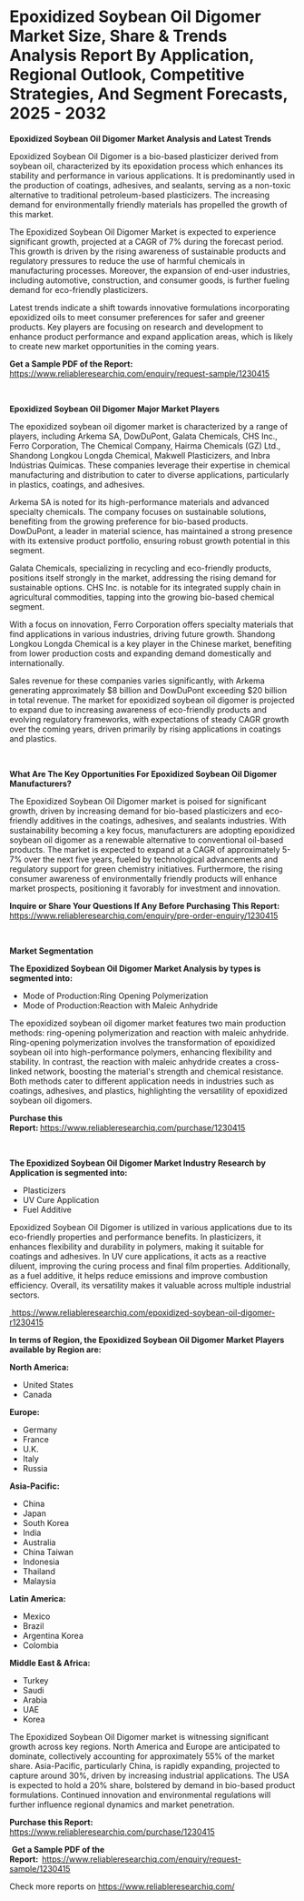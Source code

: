 <p><h1>Epoxidized Soybean Oil Digomer Market Size, Share & Trends Analysis Report By Application, Regional Outlook, Competitive Strategies, And Segment Forecasts, 2025 - 2032</h1></p><p><strong>Epoxidized Soybean Oil Digomer Market Analysis and Latest Trends</strong></p>
<p><p>Epoxidized Soybean Oil Digomer is a bio-based plasticizer derived from soybean oil, characterized by its epoxidation process which enhances its stability and performance in various applications. It is predominantly used in the production of coatings, adhesives, and sealants, serving as a non-toxic alternative to traditional petroleum-based plasticizers. The increasing demand for environmentally friendly materials has propelled the growth of this market.</p><p>The Epoxidized Soybean Oil Digomer Market is expected to experience significant growth, projected at a CAGR of 7% during the forecast period. This growth is driven by the rising awareness of sustainable products and regulatory pressures to reduce the use of harmful chemicals in manufacturing processes. Moreover, the expansion of end-user industries, including automotive, construction, and consumer goods, is further fueling demand for eco-friendly plasticizers. </p><p>Latest trends indicate a shift towards innovative formulations incorporating epoxidized oils to meet consumer preferences for safer and greener products. Key players are focusing on research and development to enhance product performance and expand application areas, which is likely to create new market opportunities in the coming years.</p></p>
<p><strong>Get a Sample PDF of the Report:&nbsp;</strong> <a href="https://www.reliableresearchiq.com/enquiry/request-sample/1230415?utm_campaign=3296&utm_medium=2&utm_source=Github&utm_content=ia&utm_term=03042025&utm_id=epoxidized-soybean-oil-digomer">https://www.reliableresearchiq.com/enquiry/request-sample/1230415</a></p>
<p>&nbsp;</p>
<p><strong>Epoxidized Soybean Oil Digomer Major Market Players</strong></p>
<p><p>The epoxidized soybean oil digomer market is characterized by a range of players, including Arkema SA, DowDuPont, Galata Chemicals, CHS Inc., Ferro Corporation, The Chemical Company, Hairma Chemicals (GZ) Ltd., Shandong Longkou Longda Chemical, Makwell Plasticizers, and Inbra Indústrias Químicas. These companies leverage their expertise in chemical manufacturing and distribution to cater to diverse applications, particularly in plastics, coatings, and adhesives.</p><p>Arkema SA is noted for its high-performance materials and advanced specialty chemicals. The company focuses on sustainable solutions, benefiting from the growing preference for bio-based products. DowDuPont, a leader in material science, has maintained a strong presence with its extensive product portfolio, ensuring robust growth potential in this segment.</p><p>Galata Chemicals, specializing in recycling and eco-friendly products, positions itself strongly in the market, addressing the rising demand for sustainable options. CHS Inc. is notable for its integrated supply chain in agricultural commodities, tapping into the growing bio-based chemical segment.</p><p>With a focus on innovation, Ferro Corporation offers specialty materials that find applications in various industries, driving future growth. Shandong Longkou Longda Chemical is a key player in the Chinese market, benefiting from lower production costs and expanding demand domestically and internationally.</p><p>Sales revenue for these companies varies significantly, with Arkema generating approximately $8 billion and DowDuPont exceeding $20 billion in total revenue. The market for epoxidized soybean oil digomer is projected to expand due to increasing awareness of eco-friendly products and evolving regulatory frameworks, with expectations of steady CAGR growth over the coming years, driven primarily by rising applications in coatings and plastics.</p></p>
<p>&nbsp;</p>
<p><strong>What Are The Key Opportunities For Epoxidized Soybean Oil Digomer Manufacturers?</strong></p>
<p><p>The Epoxidized Soybean Oil Digomer market is poised for significant growth, driven by increasing demand for bio-based plasticizers and eco-friendly additives in the coatings, adhesives, and sealants industries. With sustainability becoming a key focus, manufacturers are adopting epoxidized soybean oil digomer as a renewable alternative to conventional oil-based products. The market is expected to expand at a CAGR of approximately 5-7% over the next five years, fueled by technological advancements and regulatory support for green chemistry initiatives. Furthermore, the rising consumer awareness of environmentally friendly products will enhance market prospects, positioning it favorably for investment and innovation.</p></p>
<p><strong>Inquire or Share Your Questions If Any Before Purchasing This Report:</strong> <a href="https://www.reliableresearchiq.com/enquiry/pre-order-enquiry/1230415?utm_campaign=3296&utm_medium=2&utm_source=Github&utm_content=ia&utm_term=03042025&utm_id=epoxidized-soybean-oil-digomer">https://www.reliableresearchiq.com/enquiry/pre-order-enquiry/1230415</a></p>
<p>&nbsp;</p>
<p><strong>Market Segmentation</strong></p>
<p><strong>The Epoxidized Soybean Oil Digomer Market Analysis by types is segmented into:</strong></p>
<p><ul><li>Mode of Production:Ring Opening Polymerization</li><li>Mode of Production:Reaction with Maleic Anhydride</li></ul></p>
<p><p>The epoxidized soybean oil digomer market features two main production methods: ring-opening polymerization and reaction with maleic anhydride. Ring-opening polymerization involves the transformation of epoxidized soybean oil into high-performance polymers, enhancing flexibility and stability. In contrast, the reaction with maleic anhydride creates a cross-linked network, boosting the material's strength and chemical resistance. Both methods cater to different application needs in industries such as coatings, adhesives, and plastics, highlighting the versatility of epoxidized soybean oil digomers.</p></p>
<p><strong>Purchase this Report:&nbsp;</strong><a href="https://www.reliableresearchiq.com/purchase/1230415?utm_campaign=3296&utm_medium=2&utm_source=Github&utm_content=ia&utm_term=03042025&utm_id=epoxidized-soybean-oil-digomer">https://www.reliableresearchiq.com/purchase/1230415</a></p>
<p>&nbsp;</p>
<p><strong>The Epoxidized Soybean Oil Digomer Market Industry Research by Application is segmented into:</strong></p>
<p><ul><li>Plasticizers</li><li>UV Cure Application</li><li>Fuel Additive</li></ul></p>
<p><p>Epoxidized Soybean Oil Digomer is utilized in various applications due to its eco-friendly properties and performance benefits. In plasticizers, it enhances flexibility and durability in polymers, making it suitable for coatings and adhesives. In UV cure applications, it acts as a reactive diluent, improving the curing process and final film properties. Additionally, as a fuel additive, it helps reduce emissions and improve combustion efficiency. Overall, its versatility makes it valuable across multiple industrial sectors.</p></p>
<p><a href="https://www.reliableresearchiq.com/epoxidized-soybean-oil-digomer-r1230415?utm_campaign=3296&utm_medium=2&utm_source=Github&utm_content=ia&utm_term=03042025&utm_id=epoxidized-soybean-oil-digomer">&nbsp;https://www.reliableresearchiq.com/epoxidized-soybean-oil-digomer-r1230415</a></p>
<p><strong>In terms of Region, the Epoxidized Soybean Oil Digomer Market Players available by Region are:</strong></p>
<p>
    <p> <strong> North America: </strong>
        <ul>
            <li>United States</li>
            <li>Canada</li>
        </ul>
        </p> 
    <p> <strong> Europe: </strong>
        <ul>
            <li>Germany</li>
            <li>France</li>
            <li>U.K.</li>
            <li>Italy</li>
            <li>Russia</li>
        </ul>
        </p> 
    <p> <strong> Asia-Pacific: </strong>
        <ul>
            <li>China</li>
            <li>Japan</li>
            <li>South Korea</li>
            <li>India</li>
            <li>Australia</li>
            <li>China Taiwan</li>
            <li>Indonesia</li>
            <li>Thailand</li>
            <li>Malaysia</li>
        </ul>
        </p> 
    <p> <strong> Latin America: </strong>
        <ul>
            <li>Mexico</li>
            <li>Brazil</li>
            <li>Argentina Korea</li>
            <li>Colombia</li>
        </ul>
        </p> 
    <p> <strong> Middle East & Africa: </strong>
        <ul>
            <li>Turkey</li>
            <li>Saudi</li>
            <li>Arabia</li>
            <li>UAE</li>
            <li>Korea</li>
        </ul>
    </p>
    </p>
<p><p>The Epoxidized Soybean Oil Digomer market is witnessing significant growth across key regions. North America and Europe are anticipated to dominate, collectively accounting for approximately 55% of the market share. Asia-Pacific, particularly China, is rapidly expanding, projected to capture around 30%, driven by increasing industrial applications. The USA is expected to hold a 20% share, bolstered by demand in bio-based product formulations. Continued innovation and environmental regulations will further influence regional dynamics and market penetration.</p></p>
<p><strong>Purchase this Report: </strong><a href="https://www.reliableresearchiq.com/purchase/1230415?utm_campaign=3296&utm_medium=2&utm_source=Github&utm_content=ia&utm_term=03042025&utm_id=epoxidized-soybean-oil-digomer">https://www.reliableresearchiq.com/purchase/1230415</a></p>
<p>&nbsp;<strong>Get a Sample PDF of the Report:&nbsp;&nbsp;</strong><a href="https://www.reliableresearchiq.com/enquiry/request-sample/1230415?utm_campaign=3296&utm_medium=2&utm_source=Github&utm_content=ia&utm_term=03042025&utm_id=epoxidized-soybean-oil-digomer">https://www.reliableresearchiq.com/enquiry/request-sample/1230415</a></p>
<p><strong></strong></p>
<p>Check more reports on <a href="https://www.reliableresearchiq.com/?utm_campaign=3296&utm_medium=2&utm_source=Github&utm_content=ia&utm_term=03042025&utm_id=epoxidized-soybean-oil-digomer">https://www.reliableresearchiq.com/</a></p>